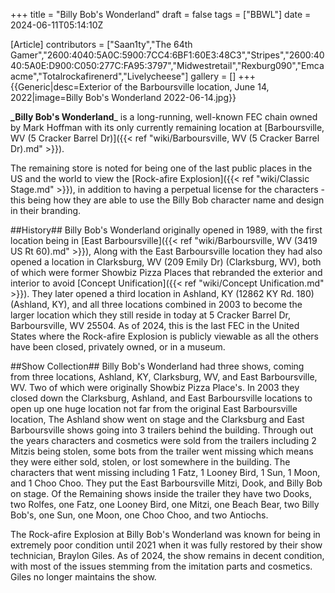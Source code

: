 +++
title = "Billy Bob's Wonderland"
draft = false
tags = ["BBWL"]
date = 2024-06-11T05:14:10Z

[Article]
contributors = ["Saan1ty","The 64th Gamer","2600:4040:5A0C:5900:7CC4:6BF1:60E3:48C3","Stripes","2600:4040:5A0E:D900:C050:277C:FA95:3797","Midwestretail","Rexburg090","Emcaacme","Totalrockafirenerd","Livelycheese"]
gallery = []
+++
{{Generic|desc=Exterior of the Barboursville location, June 14, 2022|image=Billy Bob's Wonderland 2022-06-14.jpg}}

**_Billy Bob's Wonderland**_ is a long-running, well-known FEC chain owned by Mark Hoffman with its only currently remaining location at [Barboursville, WV (5 Cracker Barrel Dr)]({{< ref "wiki/Barboursville, WV (5 Cracker Barrel Dr).md" >}}). 

The remaining store is noted for being one of the last public places in the US and the world to view the [Rock-afire Explosion]({{< ref "wiki/Classic Stage.md" >}}), in addition to having a perpetual license for the characters - this being how they are able to use the Billy Bob character name and design in their branding. 

##History##
Billy Bob's Wonderland originally opened in 1989, with the first location being in [East Barboursville]({{< ref "wiki/Barboursville, WV (3419 US Rt 60).md" >}}), Along with the East Barboursville location they had also opened a location in Clarksburg, WV (209 Emily Dr) (Clarksburg, WV), both of which were former Showbiz Pizza Places that rebranded the exterior and interior to avoid [Concept Unification]({{< ref "wiki/Concept Unification.md" >}}). They later opened a third location in Ashland, KY (12862 KY Rd. 180) (Ashland, KY), and all three locations combined in 2003 to become the larger location which they still reside in today at 5 Cracker Barrel Dr, Barboursville, WV 25504. As of 2024, this is the last FEC in the United States where the Rock-afire Explosion is publicly viewable as all the others have been closed, privately owned, or in a museum. 

##Show Collection##
Billy Bob's Wonderland had three shows, coming from three locations, Ashland, KY, Clarksburg, WV, and East Barboursville, WV. Two of which were originally Showbiz Pizza Place's. In 2003 they closed down the Clarksburg, Ashland, and East Barboursville locations to open up one huge location not far from the original East Barboursville location, The Ashland show went on stage and the Clarksburg and East Barboursville shows going into 3 trailers behind the building. Through out the years characters and cosmetics were sold from the trailers including 2 Mitzis being stolen, some bots from the trailer went missing which means they were either sold, stolen, or lost somewhere in the building. The characters that went missing including 1 Fatz, 1 Looney Bird, 1 Sun, 1 Moon, and 1 Choo Choo. They put the East Barboursville Mitzi, Dook, and Billy Bob on stage. Of the Remaining shows inside the trailer they have two Dooks, two Rolfes, one Fatz, one Looney Bird, one Mitzi, one Beach Bear, two Billy Bob's, one Sun, one Moon, one Choo Choo, and two Antiochs.

The Rock-afire Explosion at Billy Bob's Wonderland was known for being in extremely poor condition until 2021 when it was fully restored by their show technician, Braylon Giles. As of 2024, the show remains in decent condition, with most of the issues stemming from the imitation parts and cosmetics. Giles no longer maintains the show.


